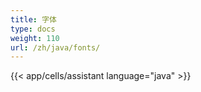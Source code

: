 ```yaml
---
title: 字体
type: docs
weight: 110
url: /zh/java/fonts/
---
```

{{< app/cells/assistant language="java" >}}
